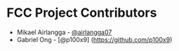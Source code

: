 # FCC Project Contributors
* Mikael Airlangga - [@airlangga07](https://github.com/airlangga07)
* Gabriel Ong - [@p100x9] (https://github.com/p100x9)
